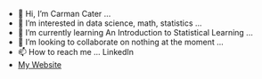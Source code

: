 - 👋 Hi, I’m Carman Cater ...
- 👀 I’m interested in data science, math, statistics ...
- 🌱 I’m currently learning An Introduction to Statistical Learning ...
- 💞️ I’m looking to collaborate on nothing at the moment ...
- 📫 How to reach me ... LinkedIn
- [My Website](https://carmancater.github.io/)